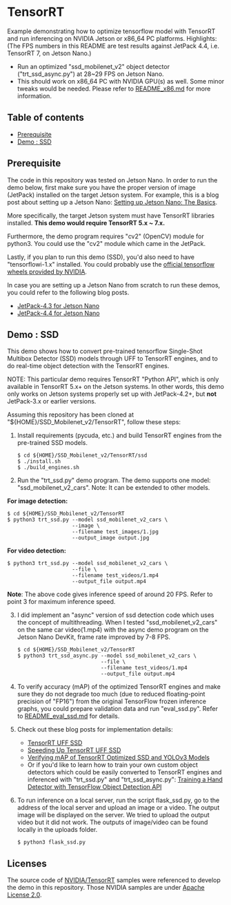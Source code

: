 # TensorRT

Example demonstrating how to optimize tensorflow model with TensorRT and run inferencing on NVIDIA Jetson or x86_64 PC platforms.  Highlights:  (The FPS numbers in this README are test results against JetPack 4.4, i.e. TensorRT 7, on Jetson Nano.)

* Run an optimized "ssd_mobilenet_v2" object detector ("trt_ssd_async.py") at 28~29 FPS on Jetson Nano.
* This should work on x86_64 PC with NVIDIA GPU(s) as well.  Some minor tweaks would be needed.  Please refer to [README_x86.md](https://github.com/jkjung-avt/tensorrt_demos/blob/master/README_x86.md) for more information.

Table of contents
-----------------

* [Prerequisite](#prerequisite)
* [Demo : SSD](#ssd)

<a name="prerequisite"></a>
Prerequisite
------------

The code in this repository was tested on Jetson Nano.  In order to run the demo below, first make sure you have the proper version of image (JetPack) installed on the target Jetson system.  For example, this is a blog post about setting up a Jetson Nano: [Setting up Jetson Nano: The Basics](https://jkjung-avt.github.io/setting-up-nano/).

More specifically, the target Jetson system must have TensorRT libraries installed.  **This demo would require TensorRT 5.x ~ 7.x.**

Furthermore, the demo program requires "cv2" (OpenCV) module for python3.  You could use the "cv2" module which came in the JetPack.

Lastly, if you plan to run this demo (SSD), you'd also need to have "tensorflowi-1.x" installed.  You could probably use the [official tensorflow wheels provided by NVIDIA](https://docs.nvidia.com/deeplearning/frameworks/pdf/Install-TensorFlow-Jetson-Platform.pdf).

In case you are setting up a Jetson Nano from scratch to run these demos, you could refer to the following blog posts.
* [JetPack-4.3 for Jetson Nano](https://jkjung-avt.github.io/jetpack-4.3/)
* [JetPack-4.4 for Jetson Nano](https://jkjung-avt.github.io/jetpack-4.4/)


<a name="ssd"></a>
Demo : SSD
------------

This demo shows how to convert pre-trained tensorflow Single-Shot Multibox Detector (SSD) models through UFF to TensorRT engines, and to do real-time object detection with the TensorRT engines.

NOTE: This particular demo requires TensorRT "Python API", which is only available in TensorRT 5.x+ on the Jetson systems.  In other words, this demo only works on Jetson systems properly set up with JetPack-4.2+, but **not** JetPack-3.x or earlier versions.

Assuming this repository has been cloned at "${HOME}/SSD_Mobilenet_v2/TensorRT", follow these steps:

1. Install requirements (pycuda, etc.) and build TensorRT engines from the pre-trained SSD models.

   ```shell
   $ cd ${HOME}/SSD_Mobilenet_v2/TensorRT/ssd
   $ ./install.sh
   $ ./build_engines.sh
   ```

2. Run the "trt_ssd.py" demo program.  The demo supports one model: "ssd_mobilenet_v2_cars". Note: It can be extended to other models.

**For image detection:**

   ```shell
   $ cd ${HOME}/SSD_Mobilenet_v2/TensorRT
   $ python3 trt_ssd.py --model ssd_mobilenet_v2_cars \
                        --image \
                        --filename test_images/1.jpg
                        --output_image output.jpg
   ```

**For video detection:**

   ```shell
   $ python3 trt_ssd.py --model ssd_mobilenet_v2_cars \
                        --file \
                        --filename test_videos/1.mp4
                        --output_file output.mp4
   ```

**Note**: The above code gives inference speed of around 20 FPS. Refer to point 3 for maximum inference speed.

3. I did implement an "async" version of ssd detection code which uses the concept of multithreading. When I tested "ssd_mobilenet_v2_cars" on the same car video(1.mp4) with the async demo program on the Jetson Nano DevKit, frame rate improved by 7-8 FPS.

   ```shell
   $ cd ${HOME}/SSD_Mobilenet_v2/TensorRT
   $ python3 trt_ssd_async.py --model ssd_mobilenet_v2_cars \
                              --file \
                              --filename test_videos/1.mp4
                              --output_file output.mp4
   ```

4. To verify accuracy (mAP) of the optimized TensorRT engines and make sure they do not degrade too much (due to reduced floating-point precision of "FP16") from the original TensorFlow frozen inference graphs, you could prepare validation data and run "eval_ssd.py".  Refer to [README_eval_ssd.md](README_eval_ssd.md) for details.

5. Check out these blog posts for implementation details:

   * [TensorRT UFF SSD](https://jkjung-avt.github.io/tensorrt-ssd/)
   * [Speeding Up TensorRT UFF SSD](https://jkjung-avt.github.io/speed-up-trt-ssd/)
   * [Verifying mAP of TensorRT Optimized SSD and YOLOv3 Models](https://jkjung-avt.github.io/trt-detection-map/)
   * Or if you'd like to learn how to train your own custom object detectors which could be easily converted to TensorRT engines and inferenced with "trt_ssd.py" and "trt_ssd_async.py": [Training a Hand Detector with TensorFlow Object Detection API](https://jkjung-avt.github.io/hand-detection-tutorial/)

6. To run inference on a local server, run the script flask_ssd.py, go to the address of the local server and upload an image or a video. The output image will be displayed on the server. We tried to upload the output video but it did not work. The outputs of image/video can be found locally in the uploads folder.

   ```shell
   $ python3 flask_ssd.py
   ```


Licenses
--------

The source code of [NVIDIA/TensorRT](https://github.com/NVIDIA/TensorRT) samples were referenced to develop the demo in this repository.  Those NVIDIA samples are under [Apache License 2.0](https://github.com/NVIDIA/TensorRT/blob/master/LICENSE).
